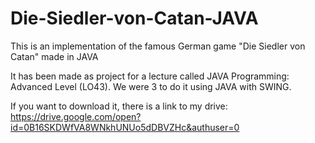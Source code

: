 # Die-Siedler-von-Catan-JAVA
This is an implementation of the famous German game "Die Siedler von Catan" made in JAVA

It has been made as project for a lecture called JAVA Programming: Advanced Level (LO43).
We were 3 to do it using JAVA with SWING.

If you want to download it, there is a link to my drive: https://drive.google.com/open?id=0B16SKDWfVA8WNkhUNUo5dDBVZHc&authuser=0
